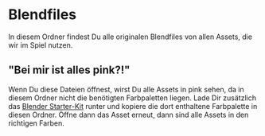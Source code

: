 # Blendfiles

In diesem Ordner findest Du alle originalen Blendfiles von allen Assets, die wir im Spiel nutzen.

## "Bei mir ist alles pink?!" 

Wenn Du diese Dateien öffnest, wirst Du alle Assets in pink sehen, da in diesem Ordner nicht die benötigten Farbpaletten liegen.
Lade Dir zusätzlich das [Blender Starter-Kit](https://docs.fairytaledefender.de/docs/docs-visual/blender/) runter und kopiere die dort enthaltene Farbpalette in diesen Ordner.
Öffne dann das Asset erneut, dann sind alle Assets in den richtigen Farben.